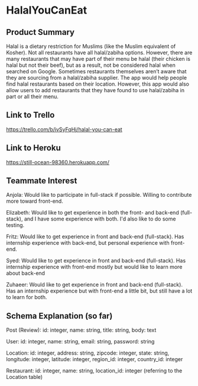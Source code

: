 # HalalYouCanEat

## Product Summary
Halal is a dietary restriction for Muslims (like the Muslim equivalent of Kosher).
Not all restaurants have all halal/zabiha options. However, there are many restaurants that may have part
of their menu be halal (their chicken is halal but not their beef), but as a result, not be considered halal
when searched on Google. Sometimes restaurants themselves aren’t aware that they are sourcing from a
halal/zabiha supplier. The app would help people find halal restaurants based on their location. However,
this app would also allow users to add restaurants that they have found to use halal/zabiha in part or all
their menu.

## Link to Trello
https://trello.com/b/ivSyFqHj/halal-you-can-eat

## Link to Heroku
https://still-ocean-98360.herokuapp.com/

## Teammate Interest

Anjola: Would like to participate in full-stack if possible. Willing to contribute more toward front-end.

Elizabeth: Would like to get experience in both the front- and back-end (full-stack), and I have some experience with both. I'd also like to do some testing.

Fritz: Would like to get experience in front and back-end (full-stack). Has internship experience with back-end, but personal experience with front-end.

Syed: Would like to get experience in front and back-end (full-stack). Has internship experience with front-end mostly but would like to learn more about back-end

Zuhaeer: Would like to get experience in front and back-end (full-stack). Has an internship experience but with front-end a little bit, but still have a lot to learn for both.

## Schema Explanation (so far)

Post (Review): id: integer, name: string, title: string, body: text

User: id: integer, name: string, email: string, password: string

Location: id: integer, address: string, zipcode: integer, state: string, longitude: integer, latitude: integer, region_id: integer, country_id: integer

Restaurant: id: integer, name: string, location_id: integer (referring to the Location table)
